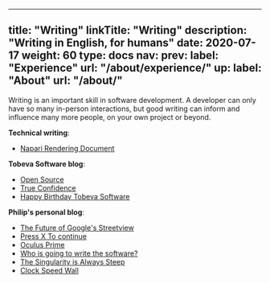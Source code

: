 
---
title: "Writing"
linkTitle: "Writing"
description: "Writing in English, for humans"
date: 2020-07-17
weight: 60
type: docs
nav:
    prev:
        label: "Experience"
        url: "/about/experience/"
    up:
        label: "About"
        url: "/about/"
---

Writing is an important skill in software development. A developer can only
have so many in-person interactions, but good writing can inform and
influence many more people, on your own project or beyond.

**Technical writing**:

* [Napari Rendering Document](https://napari.org/docs/explanations/rendering.html)

**Tobeva Software blog**:

* [Open Source](/blog/2020/08/02/open-source/)
* [True Confidence](/blog/2020/04/12/true-confidence/)
* [Happy Birthday Tobeva Software](/blog/2020/04/10/happy-birthday-tobeva-software/)

**Philip's personal blog**:

* [The Future of Google's Streetview](https://www.kmeme.com/2010/10/future-of-googles-street-view.html)
* [Press X To continue](https://www.kmeme.com/2015/12/press-x-to-continue.html)
* [Oculus Prime](https://www.kmeme.com/2014/06/oculus-prime.html)
* [Who is going to write the software?](https://www.kmeme.com/2014/03/who-is-going-to-write-software.html)
* [The Singularity is Always Steep](https://www.kmeme.com/2010/07/singularity-is-always-steep.html)
* [Clock Speed Wall](https://www.kmeme.com/2010/09/clock-speed-wall.html)

